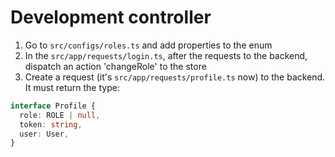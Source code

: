 # Development controller

1) Go to `src/configs/roles.ts` and add properties to the enum
2) In the `src/app/requests/login.ts`, after the requests to the backend, dispatch an action 'changeRole' to the store
3) Create a request (it's `src/app/requests/profile.ts` now) to the backend. It must return the type:

```ts
interface Profile {
  role: ROLE | null,
  token: string,
  user: User,
}
```
